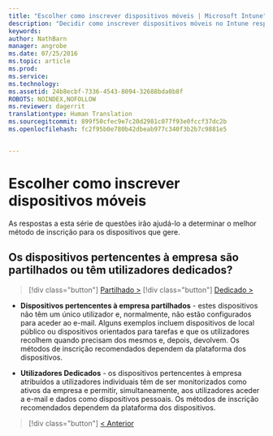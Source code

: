 ```yaml
---
title: "Escolher como inscrever dispositivos móveis | Microsoft Intune"
description: "Decidir como inscrever dispositivos móveis no Intune respondendo a algumas perguntas simples"
keywords: 
author: NathBarn
manager: angrobe
ms.date: 07/25/2016
ms.topic: article
ms.prod: 
ms.service: 
ms.technology: 
ms.assetid: 24b8ecbf-7336-4543-8094-32688bda0b8f
ROBOTS: NOINDEX,NOFOLLOW
ms.reviewer: dagerrit
translationtype: Human Translation
ms.sourcegitcommit: 899f50cfec9e7c20d2981c077f93e0fccf37dc2b
ms.openlocfilehash: fc2f95b0e780b42dbeab977c340f3b2b7c9881e5


---
```

# Escolher como inscrever dispositivos móveis

As respostas a esta série de questões irão ajudá-lo a determinar o melhor método de inscrição para os dispositivos que gere.

## **Os dispositivos pertencentes à empresa são partilhados ou têm utilizadores dedicados?**

> [!div class="button"]
[Partilhado >](choose-how-to-enroll-devices4.md)
> [!div class="button"]
[Dedicado >](choose-how-to-enroll-devices6.md)

- **Dispositivos pertencentes à empresa partilhados** - estes dispositivos não têm um único utilizador e, normalmente, não estão configurados para aceder ao e-mail. Alguns exemplos incluem dispositivos de local público ou dispositivos orientados para tarefas e que os utilizadores recolhem quando precisam dos mesmos e, depois, devolvem. Os métodos de inscrição recomendados dependem da plataforma dos dispositivos.

- **Utilizadores Dedicados** - os dispositivos pertencentes à empresa atribuídos a utilizadores individuais têm de ser monitorizados como ativos da empresa e permitir, simultaneamente, aos utilizadores aceder a e-mail e dados como dispositivos pessoais. Os métodos de inscrição recomendados dependem da plataforma dos dispositivos.

> [!div class="button"]
[< Anterior](choose-how-to-enroll-devices1.md)



<!--HONumber=Sep16_HO2-->


